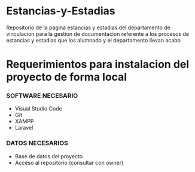 # Estancias-y-Estadias
Repositorio de la pagina estancias y estadias del departamento de vinculacion para la gestion de documentacion referente a los procesos de estancias y estadias que los alumnado y el departamento llevan acabo


# Requerimientos para instalacion del proyecto de forma local
 <h3> SOFTWARE NECESARIO </h3>
  <ul>
  <li>Visual Studio Code</li>
  <li>Git</li>
  <li>XAMPP</li>
  <li>Laravel</li>
  </ul>
 <h3> DATOS NECESARIOS </h3>
 <ul>
  <li>Base de datos del proyecto</li>
  <li>Acceso al repositorio (consultar con owner)</li>
 </ul>
